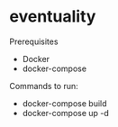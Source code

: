 # eventuality

Prerequisites
- Docker
- docker-compose

Commands to run:
- docker-compose build
- docker-compose up -d
